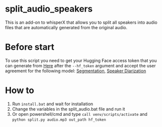# split_audio_speakers
This is an add-on to whisperX that allows you to split all speakers into audio files that are automatically generated from the original audio.

# Before start
To use this script you need to get your Hugging Face access token that you can generate from [Here](https://huggingface.co/settings/tokens) after the `--hf_token` argument and accept the user agreement for the following model: [Segmentation](https://huggingface.co/pyannote/segmentation), [Speaker Diarization](https://huggingface.co/pyannote/speaker-diarization)


# How to 
1) Run `install.bat` and wait for installation
2) Change the variables in the split_audio.bat file and run it
3) Or open powershell/cmd and type `call venv/scripts/activate` and `python split.py audio.mp3 out_path hf_token`
